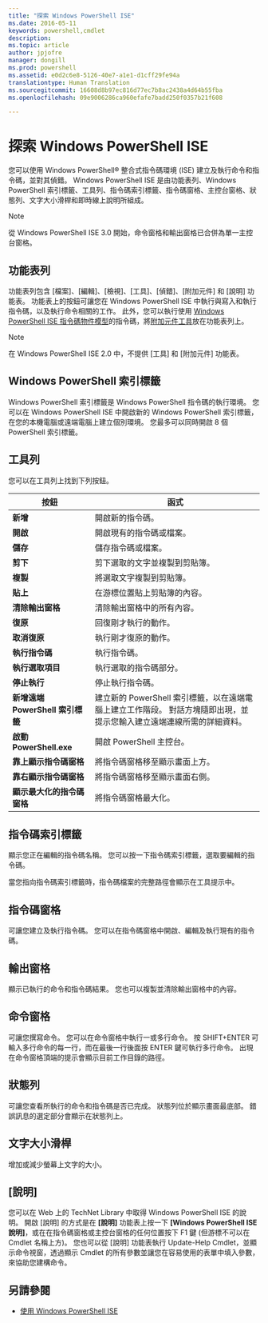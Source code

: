 ```yaml
---
title: "探索 Windows PowerShell ISE"
ms.date: 2016-05-11
keywords: powershell,cmdlet
description: 
ms.topic: article
author: jpjofre
manager: dongill
ms.prod: powershell
ms.assetid: e0d2c6e8-5126-40e7-a1e1-d1cff29fe94a
translationtype: Human Translation
ms.sourcegitcommit: 16608d8b97ec816d77ec7b8ac2438a4d64b55fba
ms.openlocfilehash: 09e9006286ca960efafe7badd250f0357b21f608

---
```


# 探索 Windows PowerShell ISE
您可以使用 Windows PowerShell® 整合式指令碼環境 (ISE) 建立及執行命令和指令碼，並對其偵錯。 Windows PowerShell ISE 是由功能表列、Windows PowerShell 索引標籤、工具列、指令碼索引標籤、指令碼窗格、主控台窗格、狀態列、文字大小滑桿和即時線上說明所組成。

> [!NOTE]
> 從 Windows PowerShell ISE 3.0 開始，命令窗格和輸出窗格已合併為單一主控台窗格。

## 功能表列
功能表列包含 [檔案]、[編輯]、[檢視]、[工具]、[偵錯]、[附加元件] 和 [說明] 功能表。 功能表上的按鈕可讓您在 Windows PowerShell ISE 中執行與寫入和執行指令碼，以及執行命令相關的工作。 此外，您可以執行使用 [Windows PowerShell ISE 指令碼物件模型](../../core-powershell/ise/The-Windows-PowerShell-ISE-Scripting-Object-Model.md)的指令碼，將[附加元件工具](../../core-powershell/ise/The-ISEAddOnTool-Object.md)放在功能表列上。

> [!NOTE]
> 在 Windows PowerShell ISE 2.0 中，不提供 [工具] 和 [附加元件] 功能表。

## Windows PowerShell 索引標籤
Windows PowerShell 索引標籤是 Windows PowerShell 指令碼的執行環境。 您可以在 Windows PowerShell ISE 中開啟新的 Windows PowerShell 索引標籤，在您的本機電腦或遠端電腦上建立個別環境。 您最多可以同時開啟 8 個 PowerShell 索引標籤。

## 工具列
您可以在工具列上找到下列按鈕。

|按鈕|函式|
|----------|------------|
|**新增**|開啟新的指令碼。|
|**開啟**|開啟現有的指令碼或檔案。|
|**儲存**|儲存指令碼或檔案。|
|**剪下**|剪下選取的文字並複製到剪貼簿。|
|**複製**|將選取文字複製到剪貼簿。|
|**貼上**|在游標位置貼上剪貼簿的內容。|
|**清除輸出窗格**|清除輸出窗格中的所有內容。|
|**復原**|回復剛才執行的動作。|
|**取消復原**|執行剛才復原的動作。|
|**執行指令碼**|執行指令碼。|
|**執行選取項目**|執行選取的指令碼部分。|
|**停止執行**|停止執行指令碼。|
|**新增遠端 PowerShell 索引標籤**|建立新的 PowerShell 索引標籤，以在遠端電腦上建立工作階段。 對話方塊隨即出現，並提示您輸入建立遠端連線所需的詳細資料。|
|**啟動 PowerShell.exe**|開啟 PowerShell 主控台。|
|**靠上顯示指令碼窗格**|將指令碼窗格移至顯示畫面上方。|
|**靠右顯示指令碼窗格**|將指令碼窗格移至顯示畫面右側。|
|**顯示最大化的指令碼窗格**|將指令碼窗格最大化。|

## 指令碼索引標籤
顯示您正在編輯的指令碼名稱。 您可以按一下指令碼索引標籤，選取要編輯的指令碼。

當您指向指令碼索引標籤時，指令碼檔案的完整路徑會顯示在工具提示中。

## 指令碼窗格
可讓您建立及執行指令碼。 您可以在指令碼窗格中開啟、編輯及執行現有的指令碼。

## 輸出窗格
顯示已執行的命令和指令碼結果。 您也可以複製並清除輸出窗格中的內容。

## 命令窗格
可讓您撰寫命令。 您可以在命令窗格中執行一或多行命令。 按 SHIFT+ENTER 可輸入多行命令的每一行，而在最後一行後面按 ENTER 鍵可執行多行命令。 出現在命令窗格頂端的提示會顯示目前工作目錄的路徑。

## 狀態列
可讓您查看所執行的命令和指令碼是否已完成。 狀態列位於顯示畫面最底部。 錯誤訊息的選定部分會顯示在狀態列上。

## 文字大小滑桿
增加或減少螢幕上文字的大小。

## [說明]
您可以在 Web 上的 TechNet Library 中取得 Windows PowerShell ISE 的說明。 開啟 [說明] 的方式是在 **[說明]** 功能表上按一下 **[Windows PowerShell ISE 說明]**，或在在指令碼窗格或主控台窗格的任何位置按下 F1 鍵 (但游標不可以在 Cmdlet 名稱上方)。 您也可以從 [說明] 功能表執行 Update-Help Cmdlet，並顯示命令視窗，透過顯示 Cmdlet 的所有參數並讓您在容易使用的表單中填入參數，來協助您建構命令。

## 另請參閱
- [使用 Windows PowerShell ISE](../../core-powershell/ise/Using-the-Windows-PowerShell-ISE.md)




<!--HONumber=Oct16_HO1-->


